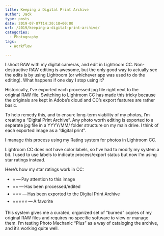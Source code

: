 ```yaml
---
title: Keeping a Digital Print Archive
author: Jack
type: posts
date: 2019-07-07T14:20:18+00:00
url: /2019/keeping-a-digital-print-archive/
categories:
  - Photography
tags:
  - Workflow

---
```

I shoot&nbsp;RAW&nbsp;with my digital cameras, and edit in Lightroom&nbsp;CC. Non-destructive&nbsp;RAW&nbsp;editing is awesome, but the only good way to actually see the edits is by using Lightroom (or whichever app was used to do the editing). What happens if one day I stop using it?

Historically, I’ve exported each processed jpg file right next to the original&nbsp;RAW&nbsp;file. Switching to Lightroom&nbsp;CC&nbsp;has made this tricky because the originals are kept in Adobe’s cloud and&nbsp;CC’s export features are rather basic.

To help remedy this, and to ensure long-term viability of my photos, I’m creating a&nbsp;“Digital Print Archive”. Any photo worth editing is exported to a separate jpg file in a YYYY/MM/ folder structure on my main drive. I think of each exported image as a&nbsp;“digital print”.&nbsp;

I manage this process using my Rating system for photos in Lightroom&nbsp;CC.

Lightroom&nbsp;CC&nbsp;does not have color labels, so I’ve had to modify my system a bit. I used to use labels to indicate process/export status but now I’m using star ratings instead.

Here’s how my star ratings work in&nbsp;CC:

  * ⭐ — Pay attention to this image
  * ⭐⭐ — Has been processed/edited
  * ⭐⭐⭐ — Has been exported to the Digital Print Archive
  * ⭐⭐⭐⭐⭐ — A favorite

This system gives me a curated, organized set of&nbsp;“burned” copies of my original&nbsp;RAW&nbsp;files and requires no specific software to view or manage them. I’m testing Photo Mechanic&nbsp;“Plus” as a way of cataloging the archive, and it’s working quite well.